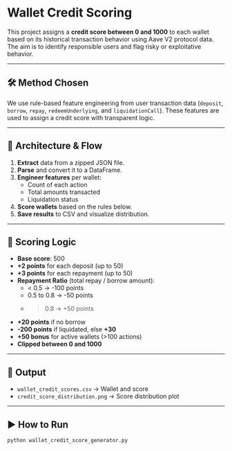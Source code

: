 # Wallet Credit Scoring

This project assigns a **credit score between 0 and 1000** to each wallet based on its historical transaction behavior using Aave V2 protocol data. The aim is to identify responsible users and flag risky or exploitative behavior.

---

## 🛠️ Method Chosen

We use rule-based feature engineering from user transaction data (`deposit`, `borrow`, `repay`, `redeemUnderlying`, and `liquidationCall`). These features are used to assign a credit score with transparent logic.

---

## 🧱 Architecture & Flow

1. **Extract** data from a zipped JSON file.
2. **Parse** and convert it to a DataFrame.
3. **Engineer features** per wallet:
   - Count of each action
   - Total amounts transacted
   - Liquidation status
4. **Score wallets** based on the rules below.
5. **Save results** to CSV and visualize distribution.

---

## 🧮 Scoring Logic

- **Base score**: 500
- **+2 points** for each deposit (up to 50)
- **+3 points** for each repayment (up to 50)
- **Repayment Ratio** (total repay / borrow amount):
  - < 0.5 → -100 points  
  - 0.5 to 0.8 → -50 points  
  - > 0.8 → +50 points
- **+20 points** if no borrow
- **-200 points** if liquidated, else **+30**
- **+50 bonus** for active wallets (>100 actions)
- **Clipped between 0 and 1000**

---

## 🏁 Output

- `wallet_credit_scores.csv` → Wallet and score
- `credit_score_distribution.png` → Score distribution plot

---

## ▶️ How to Run

```bash
python wallet_credit_score_generator.py
